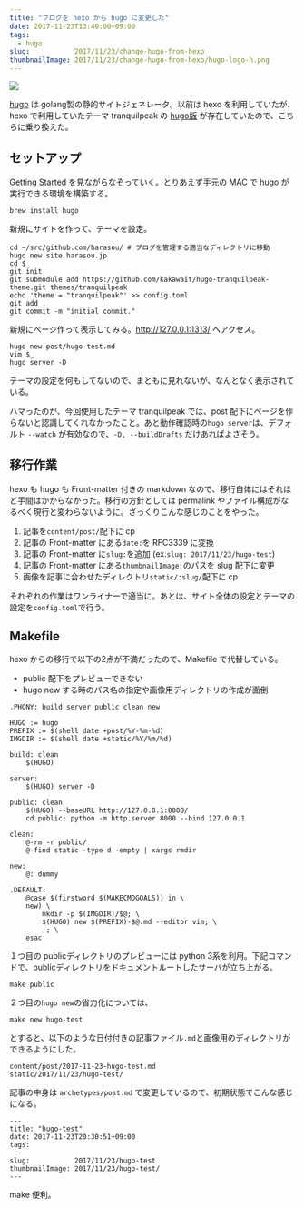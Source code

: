 ```yaml
---
title: "ブログを hexo から hugo に変更した"
date: 2017-11-23T13:40:00+09:00
tags:
  - hugo
slug:           2017/11/23/change-hugo-from-hexo
thumbnailImage: 2017/11/23/change-hugo-from-hexo/hugo-logo-h.png
---
```


![](hugo-logo.png)

[hugo] は golang製の静的サイトジェネレータ。以前は hexo を利用していたが、hexo で利用していたテーマ tranquilpeak の [hugo版] が存在していたので、こちらに乗り換えた。

[hugo]: https://gohugo.io/
[hugo版]: https://github.com/kakawait/hugo-tranquilpeak-theme

<!--more-->

## セットアップ

[Getting Started] を見ながらなぞっていく。とりあえず手元の MAC で hugo が実行できる環境を構築する。

[Getting Started]: https://gohugo.io/getting-started/quick-start/

```
brew install hugo
```

新規にサイトを作って、テーマを設定。
```
cd ~/src/github.com/harasou/ # ブログを管理する適当なディレクトリに移動
hugo new site harasou.jp
cd $_
git init
git submodule add https://github.com/kakawait/hugo-tranquilpeak-theme.git themes/tranquilpeak
echo 'theme = "tranquilpeak"' >> config.toml
git add .
git commit -m "initial commit."
```

新規にページ作って表示してみる。http://127.0.0.1:1313/ へアクセス。

```
hugo new post/hugo-test.md
vim $_
hugo server -D
```

テーマの設定を何もしてないので、まともに見れないが、なんとなく表示されている。

ハマったのが、今回使用したテーマ tranquilpeak では、post 配下にページを作らないと認識してくれなかったこと。あと動作確認時の`hugo server`は、デフォルト `--watch` が有効なので、`-D, --buildDrafts` だけあればよさそう。

## 移行作業

hexo も hugo も Front-matter 付きの markdown なので、移行自体にはそれほど手間はかからなかった。移行の方針としては permalink やファイル構成がなるべく現行と変わらないように。ざっくりこんな感じのことをやった。

1. 記事を`content/post/`配下に cp
1. 記事の Front-matter にある`date:`を RFC3339 に変換
1. 記事の Front-matter に`slug:`を追加 (ex.`slug: 2017/11/23/hugo-test`)
1. 記事の Front-matter にある`thumbnailImage:`のパスを slug 配下に変更
1. 画像を記事に合わせたディレクトリ`static/:slug/`配下に cp

それぞれの作業はワンライナーで適当に。あとは、サイト全体の設定とテーマの設定を`config.toml`で行う。

## Makefile

hexo からの移行で以下の2点が不満だったので、Makefile で代替している。

- public 配下をプレビューできない
- hugo new する時のパス名の指定や画像用ディレクトリの作成が面倒


```
.PHONY: build server public clean new

HUGO := hugo
PREFIX := $(shell date +post/%Y-%m-%d)
IMGDIR := $(shell date +static/%Y/%m/%d)

build: clean
	$(HUGO)

server:
	$(HUGO) server -D

public: clean
	$(HUGO) --baseURL http://127.0.0.1:8000/
	cd public; python -m http.server 8000 --bind 127.0.0.1

clean:
	@-rm -r public/
	@-find static -type d -empty | xargs rmdir

new:
	@: dummy

.DEFAULT:
	@case $(firstword $(MAKECMDGOALS)) in \
	new) \
		mkdir -p $(IMGDIR)/$@; \
		$(HUGO) new $(PREFIX)-$@.md --editor vim; \
		;; \
	esac
```

１つ目の publicディレクトリのプレビューには python 3系を利用。下記コマンドで、publicディレクトリをドキュメントルートしたサーバが立ち上がる。

```
make public
```

２つ目の`hugo new`の省力化については、

```
make new hugo-test
```
とすると、以下のような日付付きの記事ファイル`.md`と画像用のディレクトリができるようにした。
```
content/post/2017-11-23-hugo-test.md
static/2017/11/23/hugo-test/
```
記事の中身は `archetypes/post.md` で変更しているので、初期状態でこんな感じになる。
```
---
title: "hugo-test"
date: 2017-11-23T20:30:51+09:00
tags:
  -
slug:           2017/11/23/hugo-test
thumbnailImage: 2017/11/23/hugo-test/
---
```
make 便利。
